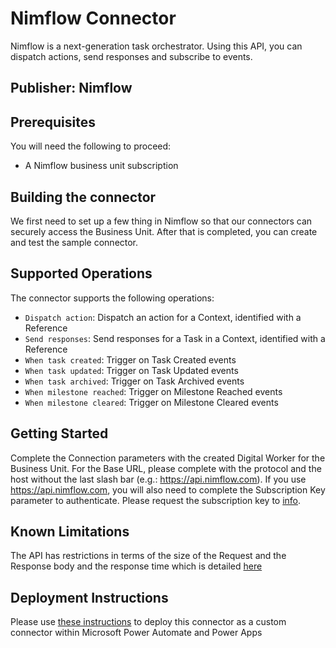 # Nimflow Connector
Nimflow is a next-generation task orchestrator.  Using this API, you can dispatch actions, send responses and  subscribe to events.

## Publisher: Nimflow

## Prerequisites
You will need the following to proceed:
* A Nimflow business unit subscription

## Building the connector 
We first need to set up a few thing in Nimflow so that our connectors can securely access the Business Unit.  After that is completed, you can create and test the sample connector.


## Supported Operations
The connector supports the following operations:
* `Dispatch action`: Dispatch an action for a Context, identified with a Reference
* `Send responses`: Send responses for a Task in a Context, identified with a Reference
* `When task created`: Trigger on Task Created events 
* `When task updated`: Trigger on Task Updated events
* `When task archived`: Trigger on Task Archived events
* `When milestone reached`: Trigger on Milestone Reached events
* `When milestone cleared`: Trigger on Milestone Cleared events

## Getting Started

Complete the Connection parameters with the created Digital Worker for the Business Unit. For the Base URL, please complete with the protocol and the host without the last slash bar (e.g.: https://api.nimflow.com). If you use https://api.nimflow.com, you will also need to complete the Subscription Key parameter to authenticate. Please request the subscription key to [info](mailto:info@nimflow.com).

## Known Limitations

The API has restrictions in terms of the size of the Request and the Response body and the response time which is detailed [here](https://www.nimflow.com/docs/api/#request-limitations)

## Deployment Instructions

Please use [these instructions](https://docs.microsoft.com/en-us/connectors/custom-connectors/paconn-cli) to deploy this connector as a custom connector within Microsoft Power Automate and Power Apps